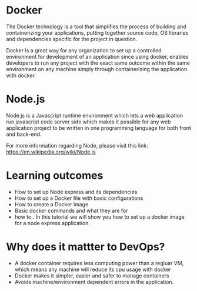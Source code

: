 # Docker

The Docker technology is a tool that simplifies the process of building and containerizing your applications, putting together source code, OS libraries and dependencies specific for the project in question.

Docker is a great way for any organization to set up a controlled environment for development of an application since using docker, enables developers to run any project with the exact same outcome within the same environment on any machine simply through containerizing the application with docker.

# Node.js

Node.js is a Javascript runtime environment which lets a web application run javascript code server side which makes it possible for any web application project to be written in one programming language for both front and back-end.

For more information regarding Node, please visit this link:
https://en.wikipedia.org/wiki/Node.js

# Learning outcomes

- How to set up Node express and its dependencies
- How to set up a Docker file with basic configurations
- How to create a Docker image
- Basic docker commands and what they are for
- how to.. In this tutorial we will show you how to set up a docker image for a node express application.

# Why does it mattter to DevOps?

- A docker container requires less computing power than a regluar VM, which means any machine will reduce its cpu usage with docker
- Docker makes it simpler, easier and safer to manage containers
- Avoids machine/environment dependent errors in the application.
